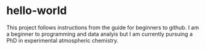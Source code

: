 # hello-world
This project follows instructions from the guide for beginners to github.
I am a beginner to programming and data analyis but I am currently pursuing a PhD in experimental atmospheric chemistry.

